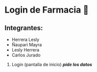 
# Login de Farmacia 🤍

## Integrantes: 

* Herrera Lesly
* Ñaupari Mayra
* Lesly Herrera 
* Carlos Jurado 

1. Login (pantalla de inicio) **_pide los datos_**





